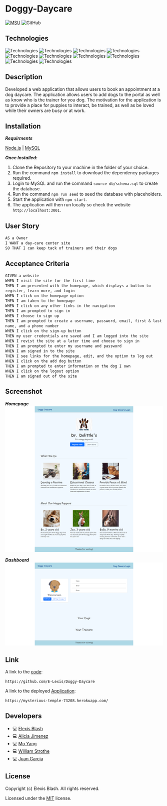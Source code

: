 # Doggy-Daycare
[![MSU](https://img.shields.io/badge/MSU-Coding%20Bootcamp-green/)](https://bootcamp.msu.edu/)
![GitHub](https://img.shields.io/github/license/E-Lexis/Doggy-Daycare)

## Technologies
![Technologies](https://img.shields.io/badge/-HTML-E34F26?logo=html5&logoColor=white)
![Technologies](https://img.shields.io/badge/-CSS-1572B6?logo=css3&logoColor=white)
![Technologies](https://img.shields.io/badge/-Bootstrap-7952B3?logo=Bootstrap&logoColor=white)
![Technologies](https://img.shields.io/badge/-JavaScript-007396?logo=JavaScript&logoColor=white)
![Technologies](https://img.shields.io/badge/-Node.js-339933?logo=Node.js&logoColor=white)
![Technologies](https://img.shields.io/badge/-Git-F05032?logo=Git&logoColor=white)
![Technologies](https://img.shields.io/badge/-npm-CB3837?logo=npm&logoColor=white)
![Technologies](https://img.shields.io/badge/-MySQL-4479A1?logo=MySQL&logoColor=white)
![Technologies](https://img.shields.io/badge/-Sequelize-52B0E7?logo=Sequelize&logoColor=white)
![Technologies](https://img.shields.io/badge/-Passport-34E27A?logo=Passport&logoColor=white)

## Description
Developed a web application that allows users to book an appointment at a dog daycare. The application allows users to add dogs to the portal as well as know who is the trainer for you dog. The motivation for the application is to provide a place for puppies to interact, be trained, as well as be loved while their owners are busy or at work.

## Installation
***Requirments***

[Node.js](https://nodejs.org/en/) | [MySQL](https://www.npmjs.com/package/mysql2)

***Once Installed:***
1. Clone the Repository to your machine in the folder of your choice.
2. Run the command ```npm install``` to download the dependency packages required.
3. Login to MySQL and run the command ```source db/schema.sql``` to create the database.
4. Run the command ```npm run seed``` to seed the database with placeholders.
5. Start the application with ```npm start```. 
6. The application will then run locally so check the website ```http://localhost:3001```.

## User Story
```
AS a Owner
I WANT a day-care center site
SO THAT I can keep tack of trainers and their dogs
```

## Acceptance Criteria
```
GIVEN a website
WHEN I visit the site for the first time
THEN I am presented with the homepage, which displays a button to register, learn more, and login
WHEN I click on the homepage option
THEN I am taken to the homepage
WHEN I click on any other links in the navigation
THEN I am prompted to sign in
WHEN I choose to sign up
THEN I am prompted to create a username, password, email, first & last name, and a phone number
WHEN I click on the sign-up button
THEN my user credentials are saved and I am logged into the site
WHEN I revist the site at a later time and choose to sign in
THEN I am prompted to enter my username and password
WHEN I am signed in to the site
THEN I see links for the homepage, edit, and the option to log out
WHEN I click on the add dog button
THEN I am prompted to enter information on the dog I own
WHEN I click on the logout option
THEN I am signed out of the site
```

## Screenshot
***Homepage***
![Home](./public/img/homePage.png)

***Dashboard***
![Dashboard](./public/img/dashboard.png)

## Link
A link to the [code](https://github.com/E-Lexis/Doggy-Daycare):
```
https://github.com/E-Lexis/Doggy-Daycare
```

A link to the deployed [Application](https://mysterious-temple-73208.herokuapp.com/):
```
https://mysterious-temple-73208.herokuapp.com/
```

## Developers
- :computer: [Elexis Blash](https://github.com/E-Lexis)
- :computer: [Alicia Jimenez](https://github.com/amjimenez)
- :computer: [Mo Yang](https://github.com/moyangdev)
- :computer: [William Strothe](https://github.com/wwstrothe)
- :computer: [Juan Garcia](https://github.com/jgarcia45)

## License
  Copyright (c) Elexis Blash. All rights reserved.
  
  Licensed under the [MIT](LICENSE) license.